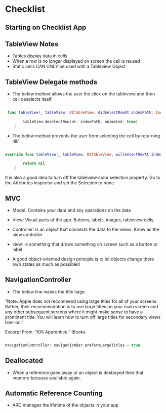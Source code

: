 # Checklist

## Starting on Checklist App
 
## TableView Notes

- Tables display data in cells
- When a row is no longer displayed on screen the cell is reused
- Static cells CAN ONLY be used with a Tableview Object

## TableView Delegate methods

- The below method allows the user the click on the tableview and then cell deselects itself
```swift

 func tableView(_ tableView: UITableView, didSelectRowAt indexPath: IndexPath) {
        
        tableView.deselectRow(at: indexPath, animated: true)
    }

```

- The below method prevents the user from selecting the cell by returning nil/

```swift

override func tableView(_ tableView: UITableView, willSelectRowAt indexPath: IndexPath) -> IndexPath? {
        
        return nil
    }
```

It is also a good idea to turn off the tableview color selection property. Go to the Attributes inspector  and set the Selection to none.

## MVC

- Model: Contains your data and any operations on the data
- View: Visual parts of the app: Buttons, labels, images, tableview cells,
- Controller: Is an object that connects the data to the views. Know as the view controller

- view: is something that draws something on screen such as a button or label 

- A good object-oriented design principle is to let objects change there own states as much as possible!! 

## NavigationController

- The below line makes the title large.

“Note: Apple does not recommend using large titles for all of your screens. Rather, their recommendation is to use large titles on your main screen and any other subsequent screens where it might make sense to have a prominent title. You will learn how to turn off large titles for secondary views later on.”

Excerpt From: “iOS Apprentice.” iBooks.
```swift

navigationController?.navigationBar.prefersLargeTitles = true
```
## Deallocated
- When a reference goes away or an object is destoryed then that memory because available again.

## Automatic Reference Counting

- ARC manages the lifetime of the objects in your app


